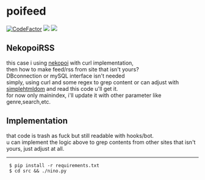 # poifeed
[![CodeFactor](https://www.codefactor.io/repository/github/sinkaroid/poifeed/badge)](https://www.codefactor.io/repository/github/sinkaroid/poifeed) [![](https://img.shields.io/pypi/v/colorama)](https://pypi.org/project/feedparser/) [![](https://img.shields.io/packagist/php-v/curl/curl)](https://packagist.org/packages/curl/curl)  

## NekopoiRSS
this case i using [nekopoi](https://nekopoi.care/ "nekopoi") with curl implementation,  
then how to make feed/rss from site that isn't yours?  
DBconnection or mySQL interface isn't needed  
simply, using curl and some regex to grep content or can adjust with [simplehtmldom](https://simplehtmldom.sourceforge.io/ "simplehtmldom") and read this code u'll get it.  
for now only mainindex, i'll update it with other parameter like genre,search,etc.  

## Implementation  
that code is trash as fuck but still readable with hooks/bot.  
u can implement the logic above to grep contents from other sites that isn't yours, just adjust at all.  

----

     $ pip install -r requirements.txt
     $ cd src && ./nino.py
